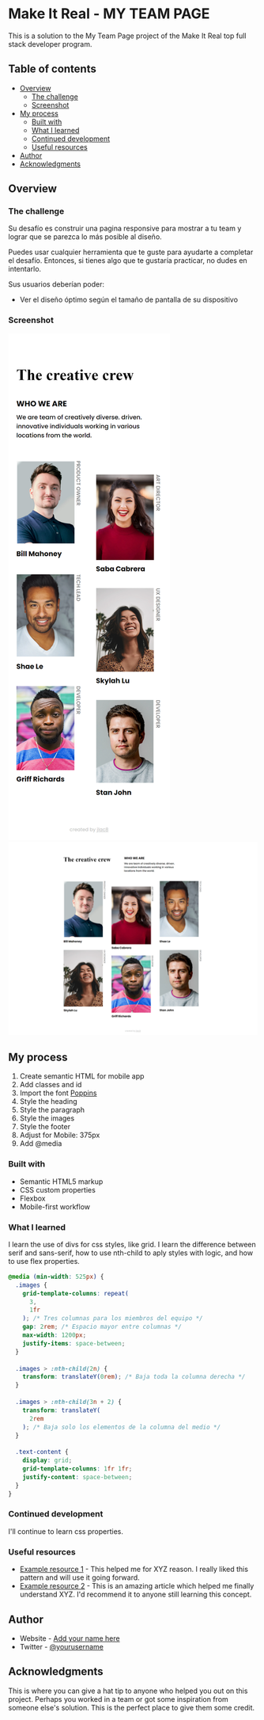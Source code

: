 # Make It Real - MY TEAM PAGE

This is a solution to the My Team Page project of the Make It Real top full stack developer program.

## Table of contents

- [Overview](#overview)
  - [The challenge](#the-challenge)
  - [Screenshot](#screenshot)
- [My process](#my-process)
  - [Built with](#built-with)
  - [What I learned](#what-i-learned)
  - [Continued development](#continued-development)
  - [Useful resources](#useful-resources)
- [Author](#author)
- [Acknowledgments](#acknowledgments)

## Overview

### The challenge

Su desafío es construir una pagina responsive para mostrar a tu team y lograr que se parezca lo más posible al diseño.

Puedes usar cualquier herramienta que te guste para ayudarte a completar el desafío. Entonces, si tienes algo que te gustaría practicar, no dudes en intentarlo.

Sus usuarios deberían poder:

- Ver el diseño óptimo según el tamaño de pantalla de su dispositivo

### Screenshot

![](./design/mobile-preview-team-page.png)
![](./design/desktop-preview-team-page.png)

## My process

1. Create semantic HTML for mobile app
2. Add classes and id
3. Import the font [Poppins](https://fonts.google.com/specimen/Poppins)
4. Style the heading
5. Style the paragraph
6. Style the images
7. Style the footer
8. Adjust for Mobile: 375px
9. Add @media

### Built with

- Semantic HTML5 markup
- CSS custom properties
- Flexbox
- Mobile-first workflow

### What I learned

I learn the use of divs for css styles, like grid. I learn the difference between serif and sans-serif, how to use nth-child to aply styles with logic, and how to use flex properties.

```css
@media (min-width: 525px) {
  .images {
    grid-template-columns: repeat(
      3,
      1fr
    ); /* Tres columnas para los miembros del equipo */
    gap: 2rem; /* Espacio mayor entre columnas */
    max-width: 1200px;
    justify-items: space-between;
  }

  .images > :nth-child(2n) {
    transform: translateY(0rem); /* Baja toda la columna derecha */
  }

  .images > :nth-child(3n + 2) {
    transform: translateY(
      2rem
    ); /* Baja solo los elementos de la columna del medio */
  }

  .text-content {
    display: grid;
    grid-template-columns: 1fr 1fr;
    justify-content: space-between;
  }
}
```

### Continued development

I'll continue to learn css properties.

### Useful resources

- [Example resource 1](https://www.example.com) - This helped me for XYZ reason. I really liked this pattern and will use it going forward.
- [Example resource 2](https://www.example.com) - This is an amazing article which helped me finally understand XYZ. I'd recommend it to anyone still learning this concept.

## Author

- Website - [Add your name here](https://www.your-site.com)
- Twitter - [@yourusername](https://www.twitter.com/yourusername)

## Acknowledgments

This is where you can give a hat tip to anyone who helped you out on this project. Perhaps you worked in a team or got some inspiration from someone else's solution. This is the perfect place to give them some credit.
